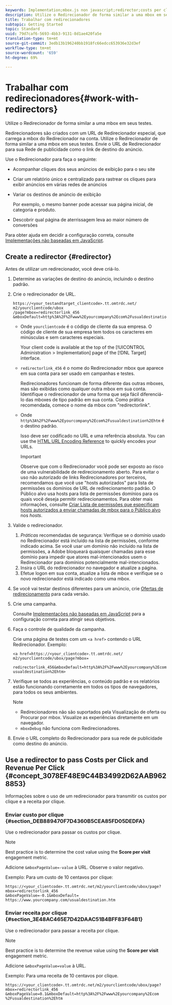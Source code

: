 ```yaml
---
keywords: Implementation;mbox.js non javascript;redirector;costs per click;revenue per click
description: Utilize o Redirecionador de forma similar a uma mbox em seus testes.
title: Trabalhar com redirecionadores
subtopic: Getting Started
topic: Standard
uuid: 79d7caf6-5693-4bb3-9131-8d1ae420fa5e
translation-type: tm+mt
source-git-commit: 3edb13b196240bb1918fc66edcc653936e32d3ef
workflow-type: tm+mt
source-wordcount: '659'
ht-degree: 69%

---
```



# Trabalhar com redirecionadores{#work-with-redirectors}

Utilize o Redirecionador de forma similar a uma mbox em seus testes.

Redirecionadores são criados com um URL de Redirecionador especial, que carrega a mbox do Redirecionador na conta. Utilize o Redirecionador de forma similar a uma mbox em seus testes. Envie o URL de Redirecionador para sua Rede de publicidade como o link de destino do anúncio.

Use o Redirecionador para  faça o seguinte:

* Acompanhar cliques dos seus anúncios de exibição para o seu site
* Criar um relatório único e centralizado para rastrear os cliques para exibir anúncios em várias redes de anúncios
* Variar os destinos de anúncio de exibição

   Por exemplo, o mesmo banner pode acessar sua página inicial, de categoria e produto.

* Descobrir qual página de aterrissagem leva ao maior número de conversões

Para obter ajuda em decidir a configuração correta, consulte  [Implementações não baseadas em JavaScript](../../c-implementing-target/c-non-javascript-based-implementation/non-javascript-based-implementation.md#concept_4799C58B081A43F6B3B8CC25A8D5D7C4).

## Create a redirector {#redirector}

Antes de utilizar um redirecionador, você deve criá-lo.

1. Determine as variações de destino do anúncio, incluindo o destino padrão.
1. Crie o redirecionador de URL.

   ```
   https://<your_testandtarget_clientcode>.tt.omtrdc.net/​m2/yourclientcode/ubox
   /​page?mbox=redirectorlink_456
   &mboxDefault=http%3A%2F%2Fwww%2Eyourcompany%2Ecom%2Fusualdestination%2Ehtm
   ```

   * Onde `yourclientcode` é o código de cliente da sua empresa. O código de cliente de sua empresa tem todos os caracteres em minúsculas e sem caracteres especiais.

      Your client code is available at the top of the [!UICONTROL Administration > Implementation] page of the [!DNL Target] interface.

   * `redirectorlink_456` é o nome do Redirecionador mbox que aparece em sua conta para ser usado em campanhas e testes.

      Redirecionadores funcionam de forma diferente das outras mboxes, mas são exibidas como qualquer outra mbox em sua conta. Identifique o redirecionador de uma forma que seja fácil diferenciá-lo das mboxes de tipo padrão em sua conta.  Como prática recomendada, comece o nome da mbox com &quot;redirectorlink&quot;.

   * Onde `http%3A%2F%2Fwww%2Eyourcompany%2Ecom%2Fusualdestination%2Ehtm` é o destino padrão.

      Isso deve ser codificado no URL e uma referência absoluta. You can use the [HTML URL Encoding Reference](https://www.w3schools.com/tags/ref_urlencode.asp) to quickly encodes your URLs.

      >[!IMPORTANT]
      >
      >Observe que com o Redirecionador você pode ser exposto ao risco de uma vulnerabilidade de redirecionamento aberto. Para evitar o uso não autorizado de links Redirecionadores por terceiros, recomendamos que você use &quot;hosts autorizados&quot; para lista de permissões os domínios de URL de redirecionamento padrão. O Público alvo usa hosts para lista de permissões domínios para os quais você deseja permitir redirecionamentos. Para obter mais informações, consulte [Criar Lista de permissões que especificam hosts autorizados a enviar chamadas de mbox para o Público alvo](/help/administrating-target/hosts.md#allowlist) nos *hosts*.

1. Valide o redirecionador.
   1. *Práticas* recomendadas de segurança: Verifique se o domínio usado no Redirecionador está incluído na lista de permissões, conforme indicado acima. Se você usar um domínio não incluído na lista de permissões, a Adobe bloqueará quaisquer chamadas para esse domínio para impedir que atores mal-intencionados usem o Redirecionador para domínios potencialmente mal-intencionados.
   1. Insira o URL do redirecionador no navegador e atualize a página.
   1. Efetue logon em sua conta, atualize a lista de mbox e verifique se o novo redirecionador está indicado como uma mbox.
1. Se você vai testar destinos diferentes para um anúncio, crie [Ofertas de redirecionamento](../../c-experiences/c-visual-experience-composer/redirect-offer.md#task_9578678D42784F5EB9638F8AC8C911FA) para cada versão.
1. Crie uma campanha.

   Consulte [Implementações não baseadas em JavaScript](../../c-implementing-target/c-non-javascript-based-implementation/non-javascript-based-implementation.md#concept_4799C58B081A43F6B3B8CC25A8D5D7C4) para a configuração correta para atingir seus objetivos.
1. Faça o controle de qualidade da campanha.

   Crie uma página de testes com um `<a href>` contendo o URL Redirecionador. Exemplo:

   ```
   <a href=https://<your_clientcode>.tt.omtrdc.net/​m2/yourclientcode/ubox/​page?mbox=
   
   redirectorlink_456&mboxDefault=http%3A%2F%2Fwww%2Eyourcompany%2Ecom%2F​usualdestination%2Ehtm>
   ```

1. Verifique se todos as experiências, o conteúdo padrão e os relatórios estão funcionando corretamente em todos os tipos de navegadores, para todos os seus ambientes.

   >[!NOTE]
   >
   >* Redirecionadores não são suportados pela Visualização de oferta ou Procurar por mbox. Visualize as experiências diretamente em um navegador.
   >* `mboxDebug` não funciona com Redirecionadores.


1. Envie o URL completo do Redirecionador para sua rede de publicidade como destino do anúncio.

## Use a redirector to pass Costs per Click and Revenue Per Click {#concept_3078EF48E9C44B34992D62AAB9628853}

Informações sobre o uso de um redirecionador para transmitir os custos por clique e a receita por clique.

### Enviar custo por clique {#section_DEB889470F7D4360B5CEA85FD05DEDFA}

Use o redirecionador para passar os custos por clique.

>[!NOTE]
>
>Best practice is to determine the cost value using the **Score per visit** engagement metric.

Adicione `&mboxPageValue=-value` à URL. Observe o valor negativo.

Exemplo: Para um custo de 10 centavos por clique:

```
https://<your_clientcode>.tt.omtrdc.net/​m2/yourclientcode/ubox/​page?mbox=redirectorlink_456
&mboxPageValue=-0.1&mboxDefault=​https://www.yourcompany.com/usualdestination.htm
```

### Enviar receita por clique  {#section_3E48AC465E7D42DAAC51B4BFF83F64B1}

Use o redirecionador para passar a receita por clique.

>[!NOTE]
>
>Best practice is to determine the revenue value using the **Score per visit** engagement metric.

Adicione `&mboxPageValue=value` à URL.

Exemplo: Para uma receita de 10 centavos por clique.

```
https://<​your_clientcode>​​​​.tt​​.omtrdc​.net/​​m2/​yourclientcode/​ubox/​​​page?mbox=redirectorlink_456
&mboxPageValue=0.1​&mbox​Default=​​http%3A%2F%2Fwww%2E​yourcompany%2Ecom​%2Fusualdestination%2Ehtm
```
